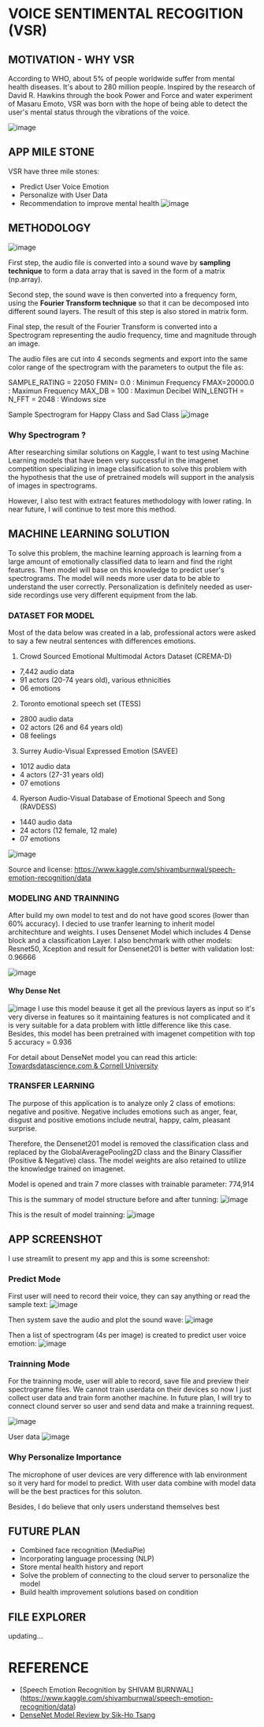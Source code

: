 # VOICE SENTIMENTAL RECOGITION (VSR)
## MOTIVATION - WHY VSR
According to WHO, about 5% of people worldwide suffer from mental health diseases. It's about to 280 million people. Inspired by the research of David R. Hawkins through the book Power and Force and water experiment of Masaru Emoto, VSR was born with the hope of being able to detect the user's mental status through the vibrations of the voice.

![image](https://user-images.githubusercontent.com/88182498/138410971-a0560bf0-2e2d-41f5-87b1-399ce4a21942.png)

## APP MILE STONE
VSR have three mile stones: 
* Predict User Voice Emotion 
* Personalize with User Data
* Recommendation to improve mental health 
![image](https://user-images.githubusercontent.com/88182498/138417771-e1e90310-1c4a-45e2-80f5-3e70856f4fc6.png)


## METHODOLOGY
![image](https://user-images.githubusercontent.com/88182498/138412436-ecf35440-65c3-4778-914d-5c2ae1a6549d.png)

First step, the audio file is converted into a sound wave by **sampling technique** to form a data array that is saved in the form of a matrix (np.array).

Second step, the sound wave is then converted into a frequency form, using the **Fourier Transform technique** so that it can be decomposed into different sound layers. The result of this step is also stored in matrix form.

Final step, the result of the Fourier Transform is converted into a Spectrogram representing the audio frequency, time and magnitude through an image.

The audio files are cut into 4 seconds segments and export into the same color range of the spectrogram with the parameters to output the file as: 

SAMPLE_RATING = 22050
FMIN= 0.0 : Minimun Frequency 
FMAX=20000.0 : Maximun Frequency 
MAX_DB = 100 : Maximun Decibel
WIN_LENGTH = N_FFT = 2048 : Windows size

Sample Spectrogram for Happy Class and Sad Class
![image](https://user-images.githubusercontent.com/88182498/138415184-1c9bb017-a764-4780-af35-ca38b746cc98.png)

### Why Spectrogram ?

After researching similar solutions on Kaggle, I want to test using Machine Learning models that have been very successful in the imagenet competition specializing in image classification to solve this problem with the hypothesis that the use of pretrained models will support in the analysis of images in spectrograms.

However, I also test with extract features methodology with lower rating. In near future, I will continue to test more this method. 

## MACHINE LEARNING SOLUTION

To solve this problem, the machine learning approach is learning from a large amount of emotionally classified data to learn and find the right features. Then model will base on this knowledge to predict user's spectrograms. The model will needs more user data to be able to understand the user correctly. Personalization is definitely needed as user-side recordings use very different equipment from the lab.

### DATASET FOR MODEL

Most of the data below was created in a lab, professional actors were asked to say a few neutral sentences with differences emotions.

1. Crowd Sourced Emotional Multimodal Actors Dataset (CREMA-D) 
+ 7,442 audio data
+ 91 actors (20-74 years old), various ethnicities
+ 06 emotions

2. Toronto emotional speech set (TESS)
+ 2800 audio data
+ 02 actors (26 and 64 years old)
+ 08 feelings

3. Surrey Audio-Visual Expressed Emotion (SAVEE)
+ 1012 audio data
+ 4 actors (27-31 years old)
+ 07 emotions

4. Ryerson Audio-Visual Database of Emotional Speech and Song (RAVDESS)
+ 1440 audio data
+ 24 actors (12 female, 12 male)
+ 07 emotions

![image](https://user-images.githubusercontent.com/88182498/138420600-aebc8ad0-c470-4193-87ca-2e75dbb8dc88.png)

Source and license: https://www.kaggle.com/shivamburnwal/speech-emotion-recognition/data
### MODELING AND TRAINNING
After build my own model to test and do not have good scores (lower than 60% accuracy). I decied to use tranfer learning to inherit model architechture and weights. I uses Densenet Model which includes 4 Dense block and a classification Layer. I also benchmark with other models: Resnet50, Xception and result for Densenet201 is better with validation lost: 0.96666

![image](https://user-images.githubusercontent.com/88182498/138421212-a7a8ddd0-bbcf-4288-9015-d92753efebd1.png)

#### Why Dense Net
![image](https://user-images.githubusercontent.com/88182498/138420786-79dc1c16-c2dd-4ecd-b3c3-a93f251e8b3e.png)
I use this model beause it get all the previous layers as input so it's very diverse in features so it maintaining features is not complicated and it is very suitable for a data problem with little difference like this case. Besides, this model has been pretrained with imagenet competition with top 5 accuracy = 0.936 

For detail about DenseNet model you can read this article: [Towardsdatascience.com & Cornell University](https://towardsdatascience.com/review-densenet-image-classification-b6631a8ef803)

### TRANSFER LEARNING
The purpose of this application is to analyze only 2 class of emotions: negative and positive. Negative includes emotions such as anger, fear, disgust and positive emotions include neutral, happy, calm, pleasant surprise.

Therefore, the Densenet201 model is removed the classification class and replaced by the GlobalAveragePooling2D class and the Binary Classifier (Positive & Negative) class. The model weights are also retained to utilize the knowledge trained on imagenet.

Model is opened and train 7 more classes with trainable parameter: 774,914

This is the summary of model structure before and after tunning: 
![image](https://user-images.githubusercontent.com/88182498/138422401-6d5a9884-22e1-4a6a-b5cb-0787f022a044.png)

This is the result of model trainning:
![image](https://user-images.githubusercontent.com/88182498/138424061-b86e8771-dac4-42e1-95d7-b7f584fc9ec7.png)

## APP SCREENSHOT
I use streamlit to present my app and this is some screenshot:

### Predict Mode
First user will need to record their voice, they can say anything or read the sample text:
![image](https://user-images.githubusercontent.com/88182498/138424712-bc5fa98e-dcdb-4a0a-ad60-6c37099bf5a0.png)

Then system save the audio and plot the sound wave:
![image](https://user-images.githubusercontent.com/88182498/138424872-632ce3cd-4600-48ca-b8ba-fb7130bf2932.png)

Then a list of spectrogram (4s per image) is created to predict user voice emotion:
![image](https://user-images.githubusercontent.com/88182498/138425151-fdf54951-1a1b-47d8-853e-db1e4b412001.png)

### Trainning Mode
For the trainning mode, user will able to record, save file and preview their spectrograme files. We cannot train userdata on their devices so now I just collect user data and train form another machine. In future plan, I will try to connect clound server so user and send data and make a trainning request.

![image](https://user-images.githubusercontent.com/88182498/138425648-6bd2012c-9420-47ee-bb9d-65fff9ce5518.png)

User data
![image](https://user-images.githubusercontent.com/88182498/138425835-597a742e-ebdc-49c1-9563-e61222d0b04c.png)

### Why Personalize Importance
The microphone of user devices are very difference with lab environment so it very hard for model to predict. With user data combine with model data will be the best practices for this soluton.

Besides, I do believe that only users understand themselves best

## FUTURE PLAN
* Combined face recognition (MediaPie)
* Incorporating language processing (NLP)
* Store mental health history and report
* Solve the problem of connecting to the cloud server to personalize the model
* Build health improvement solutions based on condition

## FILE EXPLORER
updating...

# REFERENCE
* [Speech Emotion Recognition by SHIVAM BURNWAL] (https://www.kaggle.com/shivamburnwal/speech-emotion-recognition/data)
* [DenseNet Model Review by Sik-Ho Tsang](https://towardsdatascience.com/review-densenet-image-classification-b6631a8ef803)

